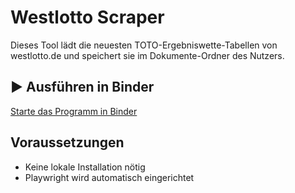 # Westlotto Scraper

Dieses Tool lädt die neuesten TOTO-Ergebniswette-Tabellen von westlotto.de und speichert sie im Dokumente-Ordner des Nutzers.

## ▶️ Ausführen in Binder

[Starte das Programm in Binder](https://mybinder.org/v2/gh/gitMatthias/ottopipe/main?filepath=westlotto_scraper.py)

## Voraussetzungen

- Keine lokale Installation nötig
- Playwright wird automatisch eingerichtet
